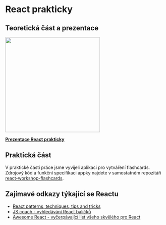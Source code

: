 # React prakticky

## Teoretická část a prezentace

<a href="https://docs.google.com/presentation/d/1yuErzAASiDOWwvsODUVOPF1E8Xb6ji8LBqbcVSLp2zw/edit?usp=sharing">
  <img src="https://cldup.com/ityiYfRcKR-3000x3000.png" height="300">
</a>
 
**[Prezentace React prakticky](https://docs.google.com/presentation/d/1yuErzAASiDOWwvsODUVOPF1E8Xb6ji8LBqbcVSLp2zw/edit?usp=sharing)**


## Praktická část

V praktické části práce jsme vyvíjeli aplikaci pro vytváření flashcards. Zdrojový kód a funkční specifikaci appky najdete v samostatném repozitáři [react-workshop-flashcards](https://github.com/webdev-js-evenings/react-workshop-flashcards).

## Zajímavé odkazy týkající se Reactu

- [React patterns, techniques, tips and tricks](https://github.com/vasanthk/react-bits)
- [JS.coach - vyhledávání React balíčků](https://js.coach/react)
- [Awesome React - vyčerpávající list všeho skvělého pro React](https://github.com/enaqx/awesome-react)
